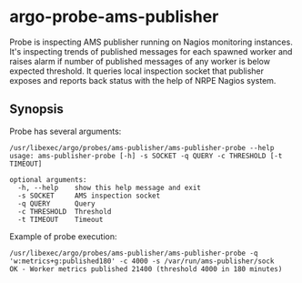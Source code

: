 # argo-probe-ams-publisher

Probe is inspecting AMS publisher running on Nagios monitoring instances. It's inspecting trends of published messages for each spawned worker and raises alarm if number of published messages of any worker is below expected threshold. It queries local inspection socket that publisher exposes and reports back status with the help of NRPE Nagios system.

## Synopsis

Probe has several arguments:

```
/usr/libexec/argo/probes/ams-publisher/ams-publisher-probe --help
usage: ams-publisher-probe [-h] -s SOCKET -q QUERY -c THRESHOLD [-t TIMEOUT]

optional arguments:
  -h, --help    show this help message and exit
  -s SOCKET     AMS inspection socket
  -q QUERY      Query
  -c THRESHOLD  Threshold
  -t TIMEOUT    Timeout
```

Example of probe execution: 

```
/usr/libexec/argo/probes/ams-publisher/ams-publisher-probe -q 'w:metrics+g:published180' -c 4000 -s /var/run/ams-publisher/sock
OK - Worker metrics published 21400 (threshold 4000 in 180 minutes)
```
